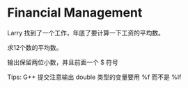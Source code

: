 # Financial Management

Larry 找到了一个工作，年底了要计算一下工资的平均数。

求12个数的平均数。

输出保留两位小数，并且前面一个 $ 符号

Tips: G++ 提交注意输出 double 类型的变量要用 %f 而不是 %lf

